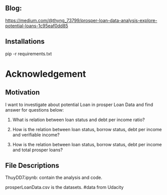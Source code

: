 ## Blog:

https://medium.com/@thyng_73799/prosper-loan-data-analysis-explore-potential-loans-1c95eaf0dd85

## Installations

pip -r requirements.txt

# Acknowledgement

## Motivation

I want to investigate about potential Loan in prosper Loan Data and find answer for questions below:

1. What is relation between loan status and debt per income ratio?

2. How is the relation between loan status, borrow status, debt per income and verifiable income?

3. How is the relation between loan status, borrow status, debt per income and total prosper loans?

## File Descriptions

ThuyDD7.ipynb: contain the analysis and code.

prosperLoanData.csv is the datasets. #data from Udacity
